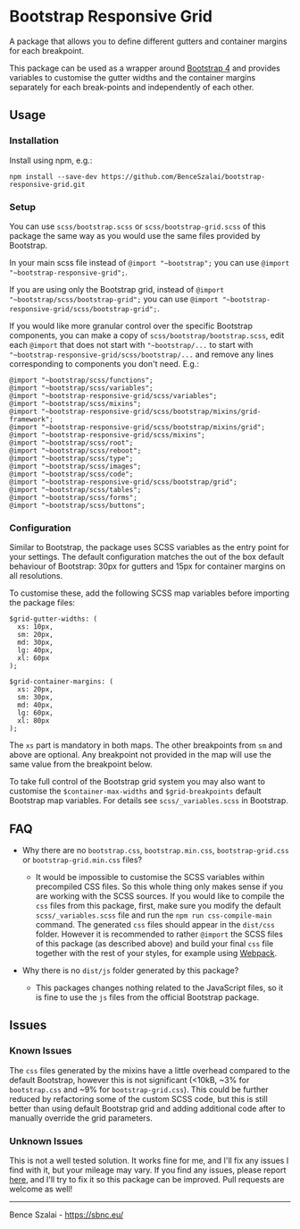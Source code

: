 # Bootstrap Responsive Grid
A package that allows you to define different gutters and container margins for each breakpoint.

This package can be used as a wrapper around [Bootstrap 4](https://github.com/twbs/bootstrap) and provides variables to customise the gutter widths and the container margins separately for each break-points and independently of each other.

## Usage

### Installation
Install using npm, e.g.: 

`npm install --save-dev https://github.com/BenceSzalai/bootstrap-responsive-grid.git`

### Setup
You can use `scss/bootstrap.scss` or `scss/bootstrap-grid.scss` of this package the same way as you would use the same files provided by Bootstrap.

In your main scss file instead of `@import "~bootstrap";` you can use `@import "~bootstrap-responsive-grid";`.

If you are using only the Bootstrap grid, instead of `@import "~bootstrap/scss/bootstrap-grid";` you can use `@import "~bootstrap-responsive-grid/scss/bootstrap-grid";`.

If you would like more granular control over the specific Bootstrap components, you can make a copy of `scss/bootstrap/bootstrap.scss`, edit each `@import` that does not start with `"~bootstrap/...` to start with `"~bootstrap-responsive-grid/scss/bootstrap/...` and remove any lines corresponding to components you don't need. E.g.:
```[SCSS]
@import "~bootstrap/scss/functions";
@import "~bootstrap/scss/variables";
@import "~bootstrap-responsive-grid/scss/variables";
@import "~bootstrap/scss/mixins";
@import "~bootstrap-responsive-grid/scss/bootstrap/mixins/grid-framework";
@import "~bootstrap-responsive-grid/scss/bootstrap/mixins/grid";
@import "~bootstrap-responsive-grid/scss/mixins";
@import "~bootstrap/scss/root";
@import "~bootstrap/scss/reboot";
@import "~bootstrap/scss/type";
@import "~bootstrap/scss/images";
@import "~bootstrap/scss/code";
@import "~bootstrap-responsive-grid/scss/bootstrap/grid";
@import "~bootstrap/scss/tables";
@import "~bootstrap/scss/forms";
@import "~bootstrap/scss/buttons";
```

### Configuration

Similar to Bootstrap, the package uses SCSS variables as the entry point for your settings. The default configuration matches the out of the box default behaviour of Bootstrap: 30px for gutters and 15px for container margins on all resolutions.

To customise these, add the following SCSS map variables before importing the package files:
```[SCSS]
$grid-gutter-widths: (
  xs: 10px,
  sm: 20px,
  md: 30px,
  lg: 40px,
  xl: 60px
);

$grid-container-margins: (
  xs: 20px,
  sm: 30px,
  md: 40px,
  lg: 60px,
  xl: 80px
);
```

The `xs` part is mandatory in both maps. The other breakpoints from `sm` and above are optional. Any breakpoint not provided in the map will use the same value from the breakpoint below.

To take full control of the Bootstrap grid system you may also want to customise the `$container-max-widths` and `$grid-breakpoints` default Bootstrap map variables. For details see `scss/_variables.scss` in Bootstrap.

## FAQ

- Why there are no `bootstrap.css`, `bootstrap.min.css`, `bootstrap-grid.css` or `bootstrap-grid.min.css` files?
  - It would be impossible to customise the SCSS variables within precompiled CSS files. So this whole thing only makes sense if you are working with the SCSS sources. If you would like to compile the `css` files from this package, first, make sure you modify the default `scss/_variables.scss` file and run the `npm run css-compile-main` command. The generated `css` files should appear in the `dist/css` folder. However it is recommended to rather `@import` the SCSS files of this package (as described above) and build your final `css` file together with the rest of your styles, for example using [Webpack](https://github.com/webpack/webpack).

- Why there is no `dist/js` folder generated by this package?
  - This packages changes nothing related to the JavaScript files, so it is fine to use the `js` files from the official Bootstrap package.

## Issues

### Known Issues
The `css` files generated by the mixins have a little overhead compared to the default Bootstrap, however this is not significant (<10kB, ~3% for `bootstrap.css` and ~9% for `bootstrap-grid.css`). This could be further reduced by refactoring some of the custom SCSS code, but this is still better than using default Bootstrap grid and adding additional code after to manually override the grid parameters.

### Unknown Issues

This is not a well tested solution. It works fine for me, and I'll fix any issues I find with it, but your mileage may vary. If you find any issues, please report [here](https://github.com/BenceSzalai/bootstrap-responsive-grid/issues), and I'll try to fix it so this package can be improved. Pull requests are welcome as well!


***

Bence Szalai - https://sbnc.eu/
